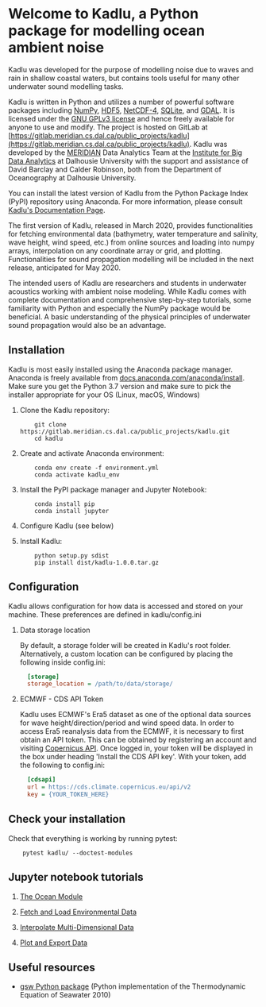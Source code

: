 # Welcome to Kadlu, a Python package for modelling ocean ambient noise

Kadlu was developed for the purpose of modelling noise due to waves and rain in shallow coastal 
waters, but contains tools useful for many other underwater sound modelling tasks.

Kadlu is written in Python and utilizes a number of powerful software packages 
including [NumPy](https://numpy.org/), [HDF5](https://www.hdfgroup.org/), 
[NetCDF-4](https://www.unidata.ucar.edu/software/netcdf/), 
[SQLite](https://www.sqlite.org/index.html), and [GDAL](https://www.gdal.org/).
It is licensed under the [GNU GPLv3 license](https://www.gnu.org/licenses/) 
and hence freely available for anyone to use and modify.
The project is hosted on GitLab at 
[https://gitlab.meridian.cs.dal.ca/public_projects/kadlu](https://gitlab.meridian.cs.dal.ca/public_projects/kadlu). 
Kadlu was developed by the [MERIDIAN](http://meridian.cs.dal.ca/) Data Analytics Team at the 
[Institute for Big Data Analytics](https://bigdata.cs.dal.ca/) at Dalhousie University with the 
support and assistance of David Barclay and Calder Robinson, both from the Department of Oceanography 
at Dalhousie University.

You can install the latest version of Kadlu from the Python Package Index (PyPI) repository using Anaconda. 
For more information, please consult [Kadlu's Documentation Page](https://docs.meridian.cs.dal.ca/kadlu/).

The first version of Kadlu, released in March 2020, provides functionalities for fetching environmental data 
(bathymetry, water temperature and salinity, wave height, wind speed, etc.) from online sources and loading into 
numpy arrays, interpolation on any coordinate array or grid, and plotting. Functionalities for sound propagation 
modelling will be included in the next release, anticipated for May 2020.

The intended users of Kadlu are researchers and students in underwater acoustics working with ambient noise modeling. 
While Kadlu comes with complete documentation and comprehensive step-by-step tutorials, some familiarity with Python and 
especially the NumPy package would be beneficial. A basic understanding of 
the physical principles of underwater sound propagation would also be an advantage.


## Installation

Kadlu is most easily installed using the Anaconda package manager.
Anaconda is freely available from [docs.anaconda.com/anaconda/install](https://docs.anaconda.com/anaconda/install/). 
Make sure you get the Python 3.7 version and make sure to pick the installer appropriate for your OS (Linux, macOS, Windows) 

 1. Clone the Kadlu repository:
    ```terminal
        git clone https://gitlab.meridian.cs.dal.ca/public_projects/kadlu.git
        cd kadlu
    ```

 2. Create and activate Anaconda environment:
    ```terminal
        conda env create -f environment.yml
        conda activate kadlu_env
    ```

 3. Install the PyPI package manager and Jupyter Notebook:
    ```terminal
        conda install pip
        conda install jupyter
    ```

 4. Configure Kadlu (see below)

 5. Install Kadlu:
    ```terminal
        python setup.py sdist
        pip install dist/kadlu-1.0.0.tar.gz
    ```


## Configuration

Kadlu allows configuration for how data is accessed and stored on your machine. These preferences are defined in kadlu/config.ini

 1. Data storage location

    By default, a storage folder will be created in Kadlu's root folder. Alternatively, a custom location can be configured by placing the following inside config.ini:
    ```ini
      [storage]
      storage_location = /path/to/data/storage/
    ```

 2. ECMWF - CDS API Token

    Kadlu uses ECMWF's Era5 dataset as one of the optional data sources for wave height/direction/period and wind speed data.
    In order to access Era5 reanalysis data from the ECMWF, it is necessary to first obtain an API token.
    This can be obtained by registering an account and visiting [Copernicus API](https://cds.climate.copernicus.eu/api-how-to). Once logged in, your token will be displayed in the box under heading 'Install the CDS API key'.
    With your token, add the following to config.ini:
    ```ini
      [cdsapi]
      url = https://cds.climate.copernicus.eu/api/v2
      key = {YOUR_TOKEN_HERE}
    ```


## Check your installation

Check that everything is working by running pytest:
```terminal
    pytest kadlu/ --doctest-modules
```


## Jupyter notebook tutorials

 1. [The Ocean Module](docs/source/tutorials/ocean_module_tutorial/ocean_module_tutorial.ipynb)

 2. [Fetch and Load Environmental Data](docs/source/tutorials/fetch_load_tutorial/fetch_load_tutorial.ipynb)

 3. [Interpolate Multi-Dimensional Data](docs/source/tutorials/interp_tutorial/interp_tutorial.ipynb)

 4. [Plot and Export Data](docs/source/tutorials/plot_export_tutorial/plot_export_tutorial.ipynb)


## Useful resources

 *  [gsw Python package](https://github.com/TEOS-10/GSW-Python) (Python implementation of the Thermodynamic Equation of Seawater 2010)
